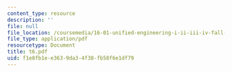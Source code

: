 ```yaml
---
content_type: resource
description: ''
file: null
file_location: /coursemedia/16-01-unified-engineering-i-ii-iii-iv-fall-2005-spring-2006/f1e8fb1ee3639da34f38fb58f6e1df79_t6.pdf
file_type: application/pdf
resourcetype: Document
title: t6.pdf
uid: f1e8fb1e-e363-9da3-4f38-fb58f6e1df79
---
```

